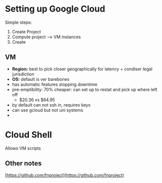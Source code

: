 # Setting up Google Cloud

Simple steps:

1. Create Project
2. Compute project --> VM instances
3. Create

## VM

* **Region:** best to pick closer geographically for latency + condiser legal jurisdiction
* **OS:** default is ver barebones
* has automatic features stopping downtime
* pre-emptibility: 70% cheaper: can set up to restat and pick up where left off 
   * $20.36  vs $64.95
* by default can not ssh in, requires keys
* can use gcloud but not uni systems
*



# Cloud Shell

Allows VM scripts

## Other notes

[https://github.com/fnproject](https://github.com/fnproject)

